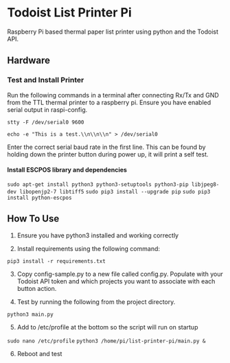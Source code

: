 # Todoist List Printer Pi

Raspberry Pi based thermal paper list printer using python and the Todoist API.

## Hardware

### Test and Install Printer

Run the following commands in a terminal after connecting Rx/Tx and GND from the TTL thermal printer to a raspberry pi. Ensure you have enabled serial output in raspi-config.

`stty -F /dev/serial0 9600`

`echo -e "This is a test.\\n\\n\\n" > /dev/serial0`

Enter the correct serial baud rate in the first line. This can be found by holding down the printer button during power up, it will print a self test.

#### Install ESCPOS library and dependencies

`sudo apt-get install python3 python3-setuptools python3-pip libjpeg8-dev libopenjp2-7 libtiff5`
`sudo pip3 install --upgrade pip`
`sudo pip3 install python-escpos`

## How To Use

1. Ensure you have python3 installed and working correctly

2. Install requirements using the following command:

`pip3 install -r requirements.txt`

3. Copy config-sample.py to a new file called config.py. Populate with your Todoist API token and which projects you want to associate with each button action.

4. Test by running the following from the project directory.

`python3 main.py`

5. Add to /etc/profile at the bottom so the script will run on startup

`sudo nano /etc/profile`
`python3 /home/pi/list-printer-pi/main.py &`

6. Reboot and test